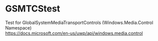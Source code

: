 # GSMTCStest
Test for GlobalSystemMediaTransportControls (Windows.Media.Control Namespace)  
https://docs.microsoft.com/en-us/uwp/api/windows.media.control

